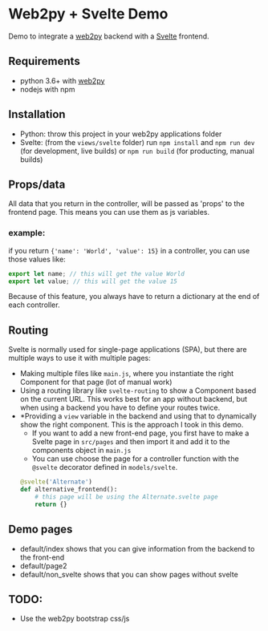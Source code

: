 # Web2py + Svelte Demo

Demo to integrate a [web2py](http://web2py.com/book) backend with a [Svelte](https://svelte.dev/docs) frontend.

## Requirements
- python 3.6+ with [web2py](http://www.web2py.com/init/default/download)
- nodejs with npm

## Installation
- Python: throw this project in your web2py applications folder
- Svelte: (from the `views/svelte` folder) run `npm install` and `npm run dev` (for development, live builds) or `npm run build` (for producting, manual builds)

## Props/data
All data that you return in the controller, will be passed as 'props' to the frontend page. This means you can use them as js variables.
### example:
if you return `{'name': 'World', 'value': 15}` in a controller, you can use those values like:
```js
export let name; // this will get the value World
export let value; // this will get the value 15
```
Because of this feature, you always have to return a dictionary at the end of each controller.

## Routing
Svelte is normally used for single-page applications (SPA), but there are multiple ways to use it with multiple pages:
- Making multiple files like `main.js`, where you instantiate the right Component for that page (lot of manual work)
- Using a routing library like `svelte-routing` to show a Component based on the current URL. This works best for an app without backend, but when using a backend you have to define your routes twice.
- *Providing a `view` variable in the backend and using that to dynamically show the right component. This is the approach I took in this demo.
  * If you want to add a new front-end page, you first have to make a Svelte page in `src/pages` and then import it and add it to the components object in `main.js`
  * You can use choose the page for a controller function with the `@svelte` decorator defined in `models/svelte`.
  ```python
  @svelte('Alternate')
  def alternative_frontend():
      # this page will be using the Alternate.svelte page
      return {}
  ```

## Demo pages
- default/index shows that you can give information from the backend to the front-end
- default/page2 
- default/non_svelte shows that you can show pages without svelte

## TODO:
- Use the web2py bootstrap css/js